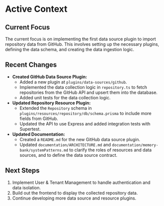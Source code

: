 # Active Context

## Current Focus

The current focus is on implementing the first data source plugin to import repository data from GitHub. This involves setting up the necessary plugins, defining the data schema, and creating the data ingestion logic.

## Recent Changes

-   **Created GitHub Data Source Plugin:**
    -   Added a new plugin at `plugins/data-sources/github`.
    -   Implemented the data collection logic in `repository.ts` to fetch repositories from the GitHub API and upsert them into the database.
    -   Added unit tests for the data collection logic.
-   **Updated Repository Resource Plugin:**
    -   Extended the `Repository` schema in `plugins/resources/repository/db/schema.prisma` to include more fields from GitHub.
    -   Updated the API to use Express and added integration tests with Supertest.
-   **Updated Documentation:**
    -   Created a `README.md` for the new GitHub data source plugin.
    -   Updated `documentation/ARCHITECTURE.md` and `documentation/memory-bank/systemPatterns.md` to clarify the roles of resources and data sources, and to define the data source contract.

## Next Steps

1.  Implement User & Tenant Management to handle authentication and data isolation.
2.  Build out the frontend to display the collected repository data.
3.  Continue developing more data source and resource plugins.
